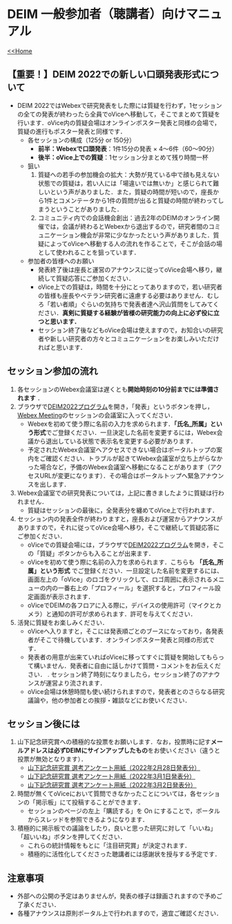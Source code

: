 # DEIM 一般参加者（聴講者）向けマニュアル

[<<Home](README.md)

## 【重要！】DEIM 2022での新しい口頭発表形式について
* DEIM 2022ではWebexで研究発表をした際には質疑を行わず，1セッションの全ての発表が終わったら全員でoViceへ移動して，そこでまとめて質疑を行います．oVice内の質疑会場はオンラインポスター発表と同様の会場で，質疑の進行もポスター発表と同様です．
	* 各セッションの構成（125分 or 150分）
		* **前半：Webexで口頭発表**：1件15分の発表 × 4～6件（60～90分）
		* **後半：oVice上での質疑**：1セッション分まとめて残り時間一杯
	* 狙い
		1. 質疑への若手の参加機会の拡大：大勢が見ている中で顔も見えない状態での質疑は，若い人には「場違いでは無いか」と感じられて難しいという声がありました．また，質疑の時間が短いので，座長から1件とコメンテータから1件の質問が出ると質疑の時間が終わってしまうということがありました．
		3. コミュニティ内での会話機会創出：過去2年のDEIMのオンライン開催では，会議が終わるとWebexから退出するので，研究者間のコミュニケーション機会が非常に少なかったという声がありました．質疑によってoViceへ移動する人の流れを作ることで，そこが会話の場として使われることを狙っています．
	* 参加者の皆様へのお願い
		* 発表終了後は座長と運営のアナウンスに従ってoVice会場へ移り，継続して質疑応答にご参加ください．
		* oVice上での質疑は，時間を十分にとってありますので，若い研究者の皆様も座長やベテラン研究者に遠慮する必要はありません．むしろ「若い者順」ぐらいの気持ちで発表者達へ沢山質問をしてみてください．**真剣に質疑する経験が皆様の研究能力の向上に必ず役に立つと思います．**
		* セッション終了後などもoVice会場は使えますので，お知合いの研究者や新しい研究者の方々とコミュニケーションをお楽しみいただければと思います．


## セッション参加の流れ
1. 各セッションのWebex会議室は遅くとも**開始時刻の10分前までには準備されます** ．
2. ブラウザで[DEIM2022プログラム](https://cms.dbsj.org/deim2022/program/)を開き，「発表」というボタンを押し，[Webex Meeting](https://mediafiles.webex.com/ja/downloads.html)のセッションの会議室に入ってください．
    * Webexを初めて使う際に名前の入力を求められます．**「氏名_所属」という形式**でご登録ください．一旦決定した名前を変更するには，Webex会議から退出している状態で表示名を変更する必要があります．
    * 予定されたWebex会議室へアクセスできない場合はポータルトップの案内をご確認ください．トラブルが起きてWebex会議室が立ち上がらなかった場合など，予備のWebex会議室へ移動になることがあります（アクセスURLが変更になります）．その場合はポータルトップへ緊急アナウンスを出します．
3. Webex会議室での研究発表については，上記に書きましたように質疑は行われません．
    * 質疑はセッションの最後に，全発表分を纏めてoVice上で行われます．
4. セッション内の発表全件が終わりますと，座長および運営からアナウンスがありますので，それに従ってoVice会場へ移り，そこで継続して質疑応答にご参加ください．
    * oViceでの質疑会場には，ブラウザで[DEIM2022プログラム](https://cms.dbsj.org/deim2022/program/)を開き，そこの「質疑」ボタンからも入ることが出来ます．
    * oViceを初めて使う際に名前の入力を求められます．こちらも **「氏名_所属」という形式** でご登録ください．一旦設定した名前を変更するには、画面左上の「oVice」のロゴをクリックして、ロゴ周囲に表示されるメニューの内の一番右上の「プロフィール」を選択すると，プロフィール設定画面が表示されます．
    * oViceでDEIMの各フロアに入る際に，デバイスの使用許可（マイクとカメラ）と通知の許可が求められます．許可を与えてください．
5. 活発に質疑をお楽しみください． 
    * oViceへ入りますと，そこには発表順ごとのブースになっており，各発表者がそこで待機しています．オンラインポスター発表と同様の形式です．
    * 発表者の用意が出来ていればoViceに移ってすぐに質疑を開始してもらって構いません．発表者に自由に話しかけて質問・コメントをお伝えください．
. セッション終了時刻になりましたら，セッション終了のアナウンスが運営より流されます． 
    * oVice会場は休憩時間も使い続けられますので，発表者とのさらなる研究議論や，他の参加者との挨拶・雑談などにお使いください．


## セッション後には
1. 山下記念研究賞への積極的な投票をお願いします．なお，投票時に記す**メールアドレスは必ずDEIMにサインアップしたもの**をお使いください（違うと投票が無効となります）．
    * [山下記念研究賞 選考アンケート用紙（2022年2月28日発表分）](https://docs.google.com/forms/d/e/1FAIpQLSfhLHi7wVKaZqSyOS_z7Kc4JYIGXXOaYfjlcKjhJ5aqNrLpxA/viewform)
    * [山下記念研究賞 選考アンケート用紙（2022年3月1日発表分）](https://docs.google.com/forms/d/e/1FAIpQLSfrYJdKqJYCJr0UZ5UkwkfWvjIgT5RRaGN-VSeUCUXdBjUhLg/viewform)
    * [山下記念研究賞 選考アンケート用紙（2022年3月2日発表分）](https://docs.google.com/forms/d/e/1FAIpQLSf06d6Bfptm2Gl_WTWFNSWnDw_NNXGHweJzPkUEUuWhe1NhSg/viewform)
3. 時間が無くてoViceにおいて質問できなかったことについては，各セッションの「掲示板」にて投稿することができます．
    * セッションのページの左上「購読する」を On にすることで，ポータルからスレッドを参照できるようになります．
4. 積極的に掲示板での議論をしたり，良いと思った研究に対して「いいね」「超いいね」ボタンを押してください．
    * これらの統計情報をもとに「注目研究賞」が決定されます．
    * 積極的に活性化してくださった聴講者には感謝状を授与する予定です．

## 注意事項
- 外部への公開の予定はありませんが，発表の様子は録画されますので予めご了承ください．
- 各種アナウンスは原則ポータル上で行われますので，適宜ご確認ください．
